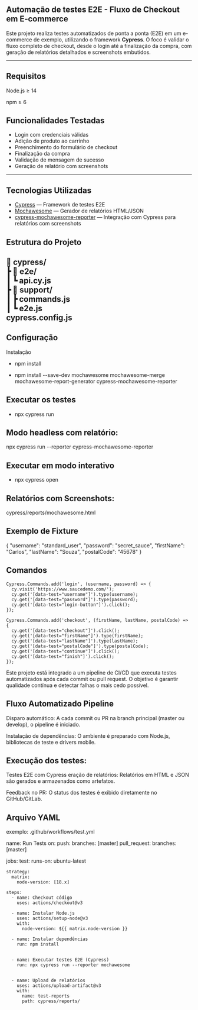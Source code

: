 ## Automação de testes E2E - Fluxo de Checkout em E-commerce

Este projeto realiza testes automatizados de ponta a ponta (E2E) em um e-commerce de exemplo, utilizando o framework **Cypress**. O foco é validar o fluxo completo de checkout, desde o login até a finalização da compra, com geração de relatórios detalhados e screenshots embutidos.

---
## Requisitos

Node.js ≥ 14

npm ≥ 6
##  Funcionalidades Testadas

-  Login com credenciais válidas
-  Adição de produto ao carrinho
-  Preenchimento do formulário de checkout
-  Finalização da compra
-  Validação de mensagem de sucesso
-  Geração de relatório com screenshots

---

##  Tecnologias Utilizadas

- [Cypress](https://www.cypress.io/) — Framework de testes E2E
- [Mochawesome](https://github.com/adamgruber/mochawesome) — Gerador de relatórios HTML/JSON
- [cypress-mochawesome-reporter](https://github.com/LironEr/cypress-mochawesome-reporter) — Integração com Cypress para relatórios com screenshots

## Estrutura do Projeto
📁 cypress/ <br>
 ┣ 📁 e2e/<br>
 ┃ ┗ api.cy.js<br>
 ┣ 📁 support/<br>
 ┃ ┣ commands.js<br>
 ┃ ┗ e2e.js<br>
cypress.config.js
-

##  Configuração

 Instalação


- npm install

-  npm install --save-dev mochawesome mochawesome-merge mochawesome-report-generator cypress-mochawesome-reporter




## Executar os testes

- npx cypress run

## Modo headless com relatório:

npx cypress run --reporter cypress-mochawesome-reporter

## Executar em modo interativo

- npx cypress open


## Relatórios com Screenshots:

cypress/reports/mochawesome.html



##  Exemplo de Fixture

{
  "username": "standard_user",
  "password": "secret_sauce",
  "firstName": "Carlos",
  "lastName": "Souza",
  "postalCode": "45678"
}


## Comandos
```
Cypress.Commands.add('login', (username, password) => {
  cy.visit('https://www.saucedemo.com/');
  cy.get('[data-test="username"]').type(username);
  cy.get('[data-test="password"]').type(password);
  cy.get('[data-test="login-button"]').click();
});

Cypress.Commands.add('checkout', (firstName, lastName, postalCode) => {
  cy.get('[data-test="checkout"]').click();
  cy.get('[data-test="firstName"]').type(firstName);
  cy.get('[data-test="lastName"]').type(lastName);
  cy.get('[data-test="postalCode"]').type(postalCode);
  cy.get('[data-test="continue"]').click();
  cy.get('[data-test="finish"]').click();
});

```````


 Este projeto está integrado a um pipeline de CI/CD que executa testes automatizados após cada commit ou pull request. O objetivo é garantir qualidade contínua e detectar falhas o mais cedo possível.

## Fluxo Automatizado Pipeline
Disparo automático: A cada commit ou PR na branch principal (master ou develop), o pipeline é iniciado.

Instalação de dependências: O ambiente é preparado com Node.js, bibliotecas de teste e drivers mobile.

## Execução dos testes:

Testes E2E com Cypress
eração de relatórios: Relatórios em HTML e JSON são gerados e armazenados como artefatos.

Feedback no PR: O status dos testes é exibido diretamente no GitHub/GitLab.

## Arquivo YAML 

exemplo: .github/workflows/test.yml


name: Run Tests
on:
  push:
    branches: [master]
  pull_request:
    branches: [master]

jobs:
  test:
    runs-on: ubuntu-latest

    strategy:
      matrix:
        node-version: [18.x]

    steps:
      - name: Checkout código
        uses: actions/checkout@v3

      - name: Instalar Node.js
        uses: actions/setup-node@v3
        with:
          node-version: ${{ matrix.node-version }}

      - name: Instalar dependências
        run: npm install

    
      - name: Executar testes E2E (Cypress)
        run: npx cypress run --reporter mochawesome

     
      - name: Upload de relatórios
        uses: actions/upload-artifact@v3
        with:
          name: test-reports
          path: cypress/reports/

